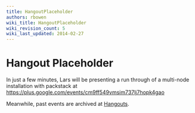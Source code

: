 ```yaml
---
title: HangoutPlaceholder
authors: rbowen
wiki_title: HangoutPlaceholder
wiki_revision_count: 5
wiki_last_updated: 2014-02-27
---
```


# Hangout Placeholder

In just a few minutes, Lars will be presenting a run through of a multi-node installation with packstack at <https://plus.google.com/events/cm9ff549vmsim737lj7hopk4gao>

Meanwhile, past events are archived at [Hangouts](/community/hangouts/).
